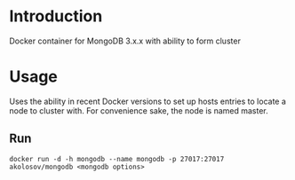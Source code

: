 Introduction
============

Docker container for MongoDB 3.x.x with ability to form cluster


Usage
=====

Uses the ability in recent Docker versions to set up hosts entries to locate a node to cluster with. For
convenience sake, the node is named master.


Run 
---

`docker run -d -h mongodb --name mongodb -p 27017:27017 akolosov/mongodb <mongodb options>`
